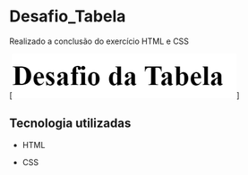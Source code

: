 # Desafio_Tabela

Realizado a conclusão do exercício HTML e CSS

[<img src="./exercicio.gif" alt="Conclusão do exercício">]

## Tecnologia utilizadas

- HTML

- CSS
